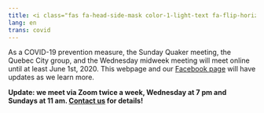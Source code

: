 ```yaml
---
title: <i class="fas fa-head-side-mask color-1-light-text fa-flip-horizontal"></i> COVID-19 Updates
lang: en
trans: covid
---
```

As a COVID-19 prevention measure, the Sunday Quaker meeting, the Quebec City group, and the Wednesday midweek meeting will meet online until at least June 1st, 2020. This webpage and our [Facebook page](https://www.facebook.com/MontrealQuakers/) will have updates as we learn more. 
 
**Update: we meet via Zoom twice a week, Wednesday at 7 pm and Sundays at 11 am. [Contact us](/contact.html) for details!**  
